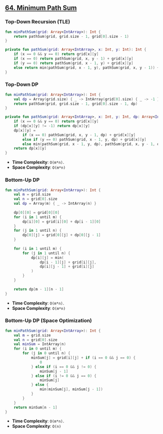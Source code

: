 ## [64. Minimum Path Sum](https://leetcode.com/problems/minimum-path-sum/)

### Top-Down Recursion (TLE)
```kotlin
fun minPathSum(grid: Array<IntArray>): Int {
    return pathSum(grid, grid.size - 1, grid[0].size - 1)
}

private fun pathSum(grid: Array<IntArray>, x: Int, y: Int): Int {
    if (x == 0 && y == 0) return grid[x][y]
    if (x == 0) return pathSum(grid, x, y - 1) + grid[x][y]
    if (y == 0) return pathSum(grid, x - 1, y) + grid[x][y]
    else return min(pathSum(grid, x - 1, y), pathSum(grid, x, y - 1)) + grid[x][y]
}
```

### Top-Down DP
```kotlin
fun minPathSum(grid: Array<IntArray>): Int {
    val dp = Array(grid.size) { _ -> IntArray(grid[0].size) { _ -> -1 } }
    return pathSum(grid, grid.size - 1, grid[0].size - 1, dp)
}

private fun pathSum(grid: Array<IntArray>, x: Int, y: Int, dp: Array<IntArray>): Int {
    if (x == 0 && y == 0) return grid[x][y]
    if (dp[x][y] != -1) return dp[x][y]
    dp[x][y] = 
        if (x == 0) pathSum(grid, x, y - 1, dp) + grid[x][y] 
        else if (y == 0) pathSum(grid, x - 1, y, dp) + grid[x][y] 
        else min(pathSum(grid, x - 1, y, dp), pathSum(grid, x, y - 1, dp)) + grid[x][y]
    return dp[x][y]
}
```

* **Time Complexity**: `O(m*n)`.
* **Space Complexity**: `O(m*n)`

### Bottom-Up DP
```kotlin
fun minPathSum(grid: Array<IntArray>): Int {
    val m = grid.size
    val n = grid[0].size
    val dp = Array(m) { _ -> IntArray(n) }
    
    dp[0][0] = grid[0][0]
    for (i in 1 until m) {
        dp[i][0] = grid[i][0] + dp[i - 1][0]
    }
    for (j in 1 until n) {
        dp[0][j] = grid[0][j] + dp[0][j - 1]
    }
    
    for (i in 1 until m) {
        for (j in 1 until n) {
            dp[i][j] = min(
                dp[i - 1][j] + grid[i][j],
                dp[i][j - 1] + grid[i][j]
            )
        }
    }
    
    return dp[m - 1][n - 1]
}
```
* **Time Complexity**: `O(m*n)`.
* **Space Complexity**: `O(m*n)`

### Bottom-Up DP (Space Optimization)
```kotlin
fun minPathSum(grid: Array<IntArray>): Int {
    val m = grid.size
    val n = grid[0].size
    val minSum = IntArray(n)
    for (i in 0 until m) {
        for (j in 0 until n) {
            minSum[j] = grid[i][j] + if (i == 0 && j == 0) {
                0
            } else if (i == 0 && j != 0) {
                minSum[j - 1]
            } else if (i != 0 && j == 0) {
                minSum[j]
            } else {
                min(minSum[j], minSum[j - 1])
            }
        }
    }  
    return minSum[n - 1]
}
```

* **Time Complexity**: `O(m*n)`.
* **Space Complexity**: `O(n)`